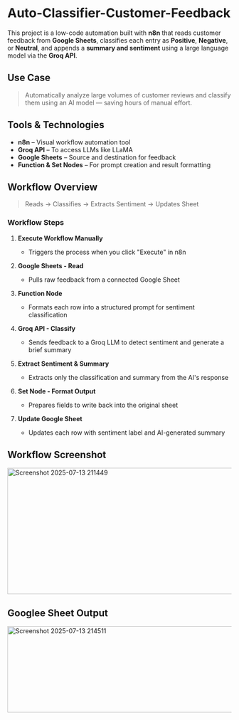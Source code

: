 # Auto-Classifier-Customer-Feedback

This project is a low-code automation built with **n8n** that reads customer feedback from **Google Sheets**, classifies each entry as **Positive**, **Negative**, or **Neutral**, and appends a **summary and sentiment** using a large language model via the **Groq API**.


##  Use Case

> Automatically analyze large volumes of customer reviews and classify them using an AI model — saving hours of manual effort.


##  Tools & Technologies

- **n8n** – Visual workflow automation tool
- **Groq API** – To access LLMs like LLaMA
- **Google Sheets** – Source and destination for feedback
- **Function & Set Nodes** – For prompt creation and result formatting


##  Workflow Overview

> Reads → Classifies → Extracts Sentiment → Updates Sheet

###  Workflow Steps

1. **Execute Workflow Manually**
   - Triggers the process when you click "Execute" in n8n

2. **Google Sheets - Read**
   - Pulls raw feedback from a connected Google Sheet

3. **Function Node**
   - Formats each row into a structured prompt for sentiment classification

4. **Groq API - Classify**
   - Sends feedback to a Groq LLM to detect sentiment and generate a brief summary

5. **Extract Sentiment & Summary**
   - Extracts only the classification and summary from the AI's response

6. **Set Node - Format Output**
   - Prepares fields to write back into the original sheet

7. **Update Google Sheet**
   - Updates each row with sentiment label and AI-generated summary


##  Workflow Screenshot

<img width="1472" height="284" alt="Screenshot 2025-07-13 211449" src="https://github.com/user-attachments/assets/76090cbd-5f28-4884-adc9-acb9477d97d8" />


##  Googlee Sheet Output

<img width="928" height="194" alt="Screenshot 2025-07-13 214511" src="https://github.com/user-attachments/assets/8735144a-7788-479d-a91b-440a7d3b861d" />
